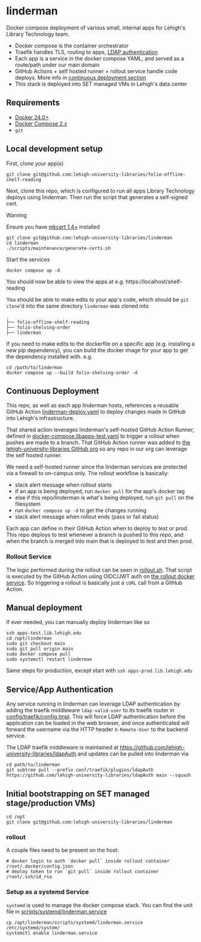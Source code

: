 # linderman

Docker compose deployment of various small, internal apps for Lehigh's Library Technology team.

- Docker compose is the container orchestrator
- Traefik handles TLS, routing to apps, [LDAP authentication](#serviceapp-authentication)
- Each app is a service in the docker compose YAML, and served as a route/path under our main domain
- GitHub Actions + self hosted runner + rollout service handle code deploys. More info in [continuous deployment section](#continuous-deployment)
- This stack is deployed into SET managed VMs in Lehigh's data center


## Requirements

- [Docker 24.0+](https://docs.docker.com/get-docker/)
- [Docker Compose 2.x](https://docs.docker.com/compose/install/linux/)
- `git`

## Local development setup

First, clone your app(s)

```
git clone git@github.com:lehigh-university-libraries/folio-offline-shelf-reading
```

Next, clone this repo, which is configured to run all apps Library Technology deploys using linderman. Then run the script that generates a self-signed cert.

> [!WARNING]
> Ensure you have [mkcert 1.4+](https://github.com/FiloSottile/mkcert#installation) installed

```
git clone git@github.com:lehigh-university-libraries/linderman
cd linderman
./scripts/maintenance/generate-certs.sh
```

Start the services

```
docker compose up -d
```

You should now be able to view the apps at e.g. https://localhost/shelf-reading

You should be able to make edits to your app's code, which should be `git clone`'d into the same directory `linderman` was cloned into

```
.
├── folio-offline-shelf-reading
├── folio-shelving-order
├── linderman
```

If you need to make edits to the dockerfile on a specific app (e.g. installing a new pip dependency), you can build the docker image for your app to get the dependency installed with. e.g.

```
cd /path/to/linderman
docker compose up --build folio-shelving-order -d
```

## Continuous Deployment

This repo, as well as each app linderman hosts, references a reusable GitHub Action [linderman-deploy.yaml](https://github.com/lehigh-university-libraries/gha/blob/main/.github/workflows/linderman-deploy.yaml) to deploy changes made in GitHub into Lehigh's infrastructure. 

That shared action leverages linderman's self-hosted GitHub Action Runner, defined in [docker-compose.libapps-test.yaml](./docker-compose.libapps-test.yaml) to trigger a rollout when pushes are made to a branch. That GitHub Action runner was added to [the lehigh-university-libraries GitHub org](https://github.com/organizations/lehigh-university-libraries/settings/actions/runners) so any repo in our org can leverage the self hosted runner.

We need a self-hosted runner since the linderman services are protected via a firewall to on-campus only. The rollout workflow is basically:

- slack alert message when rollout starts
- if an app is being deployed, run `docker pull` for the app's docker tag
- else if this repo/linderman is what's being deployed, run `git pull` on the filesystem
- run `docker compose up -d` to get the changes running
- slack alert message when rollout ends (pass or fail status)

Each app can define in their GitHub Action when to deploy to test or prod. This repo deploys to test whenever a branch is pushed to this repo, and when the branch is merged into main that is deployed to test and then prod.

### Rollout Service

The logic performed during the rollout can be seen in [rollout.sh](./scripts/maintenance/rollout.sh). That script is executed by the GitHub Action using OIDC/JWT auth on [the rollout docker service](https://github.com/lehigh-university-libraries/rollout). So triggering a rollout is basically just a `cURL` call from a GitHub Action.


## Manual deployment

If ever needed, you can manually deploy linderman like so

```
ssh apps-test.lib.lehigh.edu
cd /opt/linderman
sudo git checkout main
sudo git pull origin main
sudo docker compose pull
sudo systemctl restart linderman
```

Same steps for production, except start with `ssh apps-prod.lib.lehigh.edu`

## Service/App Authentication

Any service running in linderman can leverage LDAP authentication by adding the traefik middleware `ldap-valid-user` to its traefik router in [config/traefik/config.tmpl](./config/traefik/config.tmpl). This will force LDAP authentication before the application can be loaded in the web browser, and once authenticated will forward the username via the HTTP header `X-Remote-User` to the backend service.

The LDAP traefik middleware is maintained at https://github.com/lehigh-university-libraries/ldapAuth and updates can be pulled into linderman via

```
cd path/to/linderman
git subtree pull --prefix conf/traefik/plugins/ldapAuth https://github.com/lehigh-university-libraries/ldapAuth main --squash
```

## Initial bootstrapping on SET managed stage/production VMs)

```
cd /opt
git clone git@github.com:lehigh-university-libraries/linderman
```

### rollout

A couple files need to be present on the host:

```
# docker login to auth `docker pull` inside rollout container
/root/.docker/config.json
# deploy token to run `git pull` inside rollout container
/root/.ssh/id_rsa
```

### Setup as a systemd Service

`systemd` is used to manage the docker compose stack. You can find the unit file in [scripts/systemd/linderman.service](./scripts/systemd/linderman.service)

```
cp /opt/linderman/scripts/systemd/linderman.service /etc/systemd/system/
systemctl enable linderman.service
```

